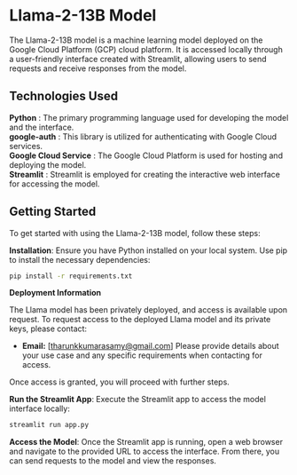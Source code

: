 <h1>Llama-2-13B Model</h1>

The Llama-2-13B model is a machine learning model deployed on the Google Cloud Platform (GCP) cloud platform. It is accessed locally through a user-friendly interface created with Streamlit, allowing users to send requests and receive responses from the model.

<h2>Technologies Used</h2>

**Python** : The primary programming language used for developing the model and the interface.  
**google-auth** : This library is utilized for authenticating with Google Cloud services.  
**Google Cloud Service** : The Google Cloud Platform is used for hosting and deploying the model.  
**Streamlit** : Streamlit is employed for creating the interactive web interface for accessing the model.  

<h2>Getting Started</h2>
To get started with using the Llama-2-13B model, follow these steps:

**Installation**: Ensure you have Python installed on your local system. Use pip to install the necessary dependencies:
```bash
pip install -r requirements.txt
```
**Deployment Information**

The Llama model has been privately deployed, and access is available upon request.
To request access to the deployed Llama model and its private keys, please contact:

- **Email:** [tharunkkumarasamy@gmail.com]
Please provide details about your use case and any specific requirements when contacting for access.

Once access is granted, you will proceed with further steps.

**Run the Streamlit App**: Execute the Streamlit app to access the model interface locally:
```bash
streamlit run app.py
```
**Access the Model**: Once the Streamlit app is running, open a web browser and navigate to the provided URL to access the interface. From there, you can send requests to the model and view the responses.
